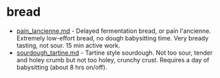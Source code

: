 # bread
+ [pain_lancienne.md](pain_lancienne.md) - Delayed fermentation bread, or pain l'ancienne. Extremely low-effort bread, no dough babysitting time. Very bready tasting, not sour. 15 min active work.
+ [sourdough_tartine.md](sourdough_tartine.md) - Tartine style sourdough. Not too sour, tender and holey crumb but not too holey, crunchy crust. Requires a day of babysitting (about 8 hrs on/off).
